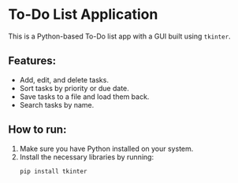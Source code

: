 # To-Do List Application

This is a Python-based To-Do list app with a GUI built using `tkinter`.

## Features:
- Add, edit, and delete tasks.
- Sort tasks by priority or due date.
- Save tasks to a file and load them back.
- Search tasks by name.

## How to run:
1. Make sure you have Python installed on your system.
2. Install the necessary libraries by running:
   ```bash
   pip install tkinter
